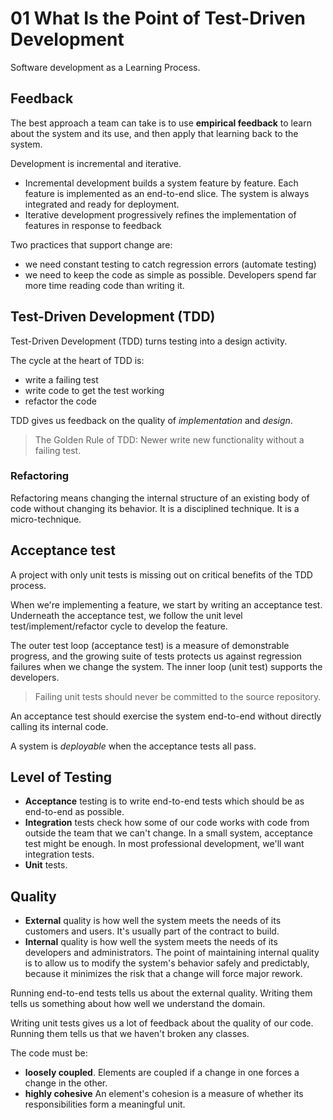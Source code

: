 # 01 What Is the Point of Test-Driven Development

Software development as a Learning Process.

## Feedback

The best approach a team can take is to use **empirical feedback** to learn about the system and its use, and then apply that learning back to the system.

Development is incremental and iterative.

- Incremental development builds a system feature by feature.
Each feature is implemented as an end-to-end slice.
The system is always integrated and ready for deployment.
- Iterative development progressively refines the implementation of features in response to feedback

Two practices that support change are:

- we need constant testing to catch regression errors (automate testing)
- we need to keep the code as simple as possible.
Developers spend far more time reading code than writing it.

## Test-Driven Development (TDD)

Test-Driven Development (TDD) turns testing into a design activity.

The cycle at the heart of TDD is:

- write a failing test
- write code to get the test working
- refactor the code

TDD gives us feedback on the quality of *implementation* and *design*.

>The Golden Rule of TDD:
Newer write new functionality without a failing test.

### Refactoring

Refactoring means changing the internal structure of an existing body of code without changing its behavior.
It is a disciplined technique.
It is a micro-technique.

## Acceptance test

A project with only unit tests is missing out on critical benefits of the TDD process.

When we're implementing a feature, we start by writing an acceptance test.
Underneath the acceptance test, we follow the unit level test/implement/refactor cycle to develop the feature.

The outer test loop (acceptance test) is a measure of demonstrable progress, and the growing suite of tests protects us against regression failures when we change the system.
The inner loop (unit test) supports the developers.

>Failing unit tests should never be committed to the source repository.

An acceptance test should exercise the system end-to-end without directly calling its internal code.

A system is *deployable* when the acceptance tests all pass.

## Level of Testing

- **Acceptance** testing is to write end-to-end tests which should be as end-to-end as possible.
- **Integration** tests check how some of our code works with code from outside the team that we can't change.
In a small system, acceptance test might be enough.
In most professional development, we'll want integration tests.
- **Unit** tests.

## Quality

- **External** quality is how well the system meets the needs of its customers and users.
It's usually part of the contract to build.
- **Internal** quality is how well the system meets the needs of its developers and administrators.
The point of maintaining internal quality is to allow us to modify the system's behavior safely and predictably, because it minimizes the risk that a change will force major rework.

Running end-to-end tests tells us about the external quality.
Writing them tells us something about how well we understand the domain.

Writing unit tests gives us a lot of feedback about the quality of our code.
Running them tells us that we haven't broken any classes.

The code must be:

- **loosely coupled**.
Elements are coupled if a change in one forces a change in the other.
- **highly cohesive**
An element's cohesion is a measure of whether its responsibilities form a meaningful unit.
